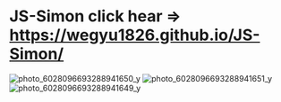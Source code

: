 # JS-Simon click hear => https://wegyu1826.github.io/JS-Simon/
![photo_6028096693288941650_y](https://user-images.githubusercontent.com/79543679/184112093-0e55bf69-b96b-4c8f-9a15-79dd8fa12254.jpeg)
![photo_6028096693288941651_y](https://user-images.githubusercontent.com/79543679/184112108-55456a5d-3028-4ed9-ad26-3355b911d21e.jpeg)
![photo_6028096693288941649_y](https://user-images.githubusercontent.com/79543679/184112125-305936a0-fff1-4e1c-93f6-050991a3ae83.jpeg)
